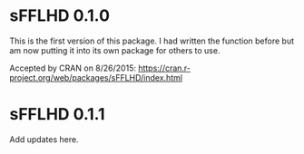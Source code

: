 # sFFLHD 0.1.0

This is the first version of this package. I had written the function
before but am now putting it into its own package for others to use.

Accepted by CRAN on 8/26/2015: https://cran.r-project.org/web/packages/sFFLHD/index.html


# sFFLHD 0.1.1

Add updates here.
